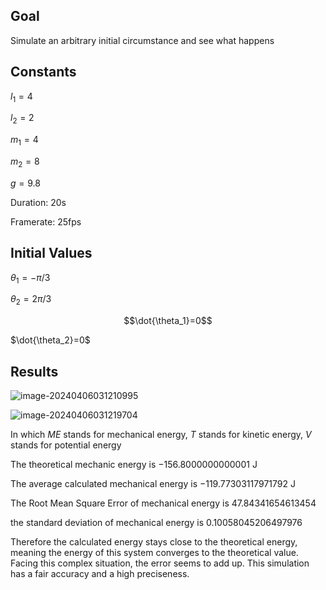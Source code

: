 ## Goal

Simulate an arbitrary initial circumstance and see what happens

## Constants

$l_1 = 4$

$l_2 = 2$

$m_1 = 4$

$m_2 = 8$

$g = 9.8$

Duration: $20$s

Framerate: $25$fps

## Initial Values

$\theta_1=-\pi/3$

$\theta_2=2\pi/3$

$$\dot{\theta_1}=0$$ 

$\dot{\theta_2}=0$

## Results

![image-20240406031210995](C:\Users\33779\AppData\Roaming\Typora\typora-user-images\image-20240406031210995.png)

![image-20240406031219704](C:\Users\33779\AppData\Roaming\Typora\typora-user-images\image-20240406031219704.png)

In which $ME$ stands for mechanical energy, $T$ stands for kinetic energy, $V$ stands for potential energy



The theoretical mechanic energy is $-156.8000000000001$ J 

The average calculated mechanical energy is $-119.77303117971792$ J

The Root Mean Square Error of mechanical energy is $47.84341654613454$

the standard deviation of mechanical energy is  $0.10058045206497976$

Therefore the calculated energy stays close to the theoretical energy, meaning the energy of this system converges to the theoretical value. Facing this complex situation, the error seems to add up. This simulation has a fair accuracy and a high preciseness. 